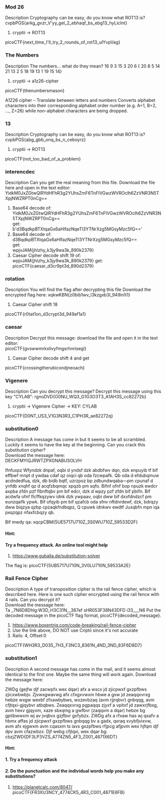 ### Mod 26
Description
Cryptography can be easy, do you know what ROT13 is? cvpbPGS{arkg_gvzr_V'yy_gel_2_ebhaqf_bs_ebg13_hyLicInt}
1. cryptii -> ROT13

picoCTF{next_time_I'll_try_2_rounds_of_rot13_ulYvpVag}

### The Numbers
Description
The numbers... what do they mean?
16 9 3 15 3 20 6 { 20 8 5 14 21 13 2 5 18 19 13 1 19 15 14}
1. cryptii -> a1z26-cipher

picoCTF{thenumbersmason}

A1Z26 cipher – Translate between letters and numbers
Converts alphabet characters into their corresponding alphabet order number (e.g. A=1, B=2, …, Z=26) while non-alphabet characters are being dropped.

### 13
Description
Cryptography can be easy, do you know what ROT13 is? cvpbPGS{abg_gbb_onq_bs_n_ceboyrz}
1. cryptii -> ROT13

picoCTF{not_too_bad_of_a_problem}

### interencdec
Description
Can you get the real meaning from this file.
Download the file here and open in the text editor:
YidkM0JxZGtwQlRYdHFhR3g2YUhsZmF6TnFlVGwzWVROclh6ZzVNR3N5TXpjNWZRPT0nCg==

1. Base64 decode of:\
   YidkM0JxZGtwQlRYdHFhR3g2YUhsZmF6TnFlVGwzWVROclh6ZzVNR3N5TXpjNWZRPT0nCg== \
   get: \
   b'd3BqdkpBTXtqaGx6aHlfazNqeTl3YTNrXzg5MGsyMzc5fQ=='
2. Base64 decode of: \
   d3BqdkpBTXtqaGx6aHlfazNqeTl3YTNrXzg5MGsyMzc5fQ== \
   get: \
   wpjvJAM{jhlzhy_k3jy9wa3k_890k2379}
3. Caesar Cipher decode shift 19 of: \
   wpjvJAM{jhlzhy_k3jy9wa3k_890k2379}
   get: \
   picoCTF{caesar_d3cr9pt3d_890d2379}
   
### rotation
Description
You will find the flag after decrypting this file
Download the encrypted flag here:
xqkwKBN{z0bib1wv_l3kzgxb3l_949in1i1}

1. Caesar Cipher shift 18

picoCTF{r0tat1on_d3crypt3d_949af1a1}

### caesar
Description
Decrypt this message:
download the file and open it in the text editor: \
picoCTF{gvswwmrkxlivyfmgsrhnrisegl}
1. Caesar Cipher decode shift 4 and get 

picoCTF{crossingtherubicondjneoach}

### Vigenere
Description
Can you decrypt this message?
Decrypt this message using this key "CYLAB":
rgnoDVD{O0NU_WQ3_G1G3O3T3_A1AH3S_cc82272b}
1. cryptii -> Vigenere Cipher -> KEY: CYLAB

picoCTF{D0NT_US3_V1G3N3R3_C1PH3R_ae82272q}

### substitution0
Description
A message has come in but it seems to be all scrambled. Luckily it seems to have the key at the beginning. Can you crack this substitution cipher? \
Download the message here: \
DECKFMYIQJRWTZPXGNABUSOLVH 

Ifnfuxpz Wfyndzk dnpaf, oqbi d yndsf dzk abdbfwv dqn, dzk enpuyib tf bif effbwf
mnpt d ywdaa cdaf qz oiqci qb oda fzcwpafk. Qb oda d efdubqmuw acdndedfua, dzk, db
bidb bqtf, uzrzpoz bp zdbundwqaba—pm cpunaf d ynfdb xnqhf qz d acqfzbqmqc xpqzb
pm sqfo. Bifnf ofnf bop npuzk ewdcr axpba zfdn pzf flbnftqbv pm bif edcr, dzk d
wpzy pzf zfdn bif pbifn. Bif acdwfa ofnf flcffkqzywv idnk dzk ywpaav, oqbi dww bif
dxxfdndzcf pm eunzqaifk ypwk. Bif ofqyib pm bif qzafcb oda sfnv nftdnrdewf, dzk,
bdrqzy dww biqzya qzbp cpzaqkfndbqpz, Q cpuwk idnkwv ewdtf Juxqbfn mpn iqa pxqzqpz
nfaxfcbqzy qb.

Bif mwdy qa: xqcpCBM{5UE5717U710Z_3S0WU710Z_59533D2F}

#### Hint: 
#### Try a frequency attack. An online tool might help 
1. https://www.guballa.de/substitution-solver

The flag is: picoCTF{5UB5717U710N_3V0LU710N_59533A2E}

### Rail Fence Cipher
Description
A type of transposition cipher is the rail fence cipher, which is described here. Here is one such cipher encrypted using the rail fence with 4 rails. Can you decrypt it? \
Download the message here: \
Ta _7N6D8Dhlg:W3D_H3C31N__387ef sHR053F38N43DFD i33___N6
Put the decoded message in the picoCTF flag format, picoCTF{decoded_message}.
1. https://www.boxentriq.com/code-breaking/rail-fence-cipher
2. Use the link above, DO NOT use Criptii since it's not accurate
3. Rails: 4, Offset:0

picoCTF{WH3R3_D035_7H3_F3NC3_8361N_4ND_3ND_83F6D8D7}

### substitution1
Description
A second message has come in the mail, and it seems almost identical to the first one. Maybe the same thing will work again.
Download the message here:

ZWDg (gejfw djf zacwpfx wex dqar) afx a wscx jd zjicpwxf gxzpfbws zjicxwbwbjv. Zjvwxgwavwg afx cfxgxvwxm hbwe a gxw jd zeaqqxvrxg hebze wxgw wexbf zfxawbybws, wxzevbzaq (avm rjjrqbvr) gnbqqg, avm cfjtqxi-gjqybvr atbqbws. Zeaqqxvrxg pgpaqqs zjyxf a vpitxf jd zawxrjfbxg, avm hexv gjqyxm, xaze sbxqmg a gwfbvr (zaqqxm a dqar) hebze bg gptibwwxm wj av jvqbvx gzjfbvr gxfybzx. ZWDg afx a rfxaw has wj qxafv a hbmx affas jd zjicpwxf gxzpfbws gnbqqg bv a gadx, qxraq xvybfjvixvw, avm afx ejgwxm avm cqasxm ts iavs gxzpfbws rfjpcg afjpvm wex hjfqm djf dpv avm cfazwbzx. Djf webg cfjtqxi, wex dqar bg: cbzjZWD{DF3LP3VZS_4774ZN5_4F3_Z001_4871X6DT}

#### Hint:
#### 1. Try a frequency attack
#### 2. Do the punctuation and the individual words help you make any substitutions?
1. https://planetcalc.com/8047/
picoCTF{FR3XU3NCY_4774CK5_4R3_C001_4871E6FB}

